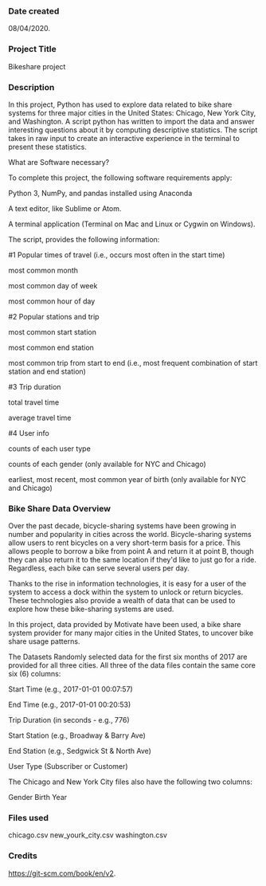 ### Date created
08/04/2020.

### Project Title
Bikeshare project

### Description
In this project, Python has used to explore data related to bike share systems for three major cities in the United States: Chicago, New York City, and Washington. A script python has written to import the data and answer interesting questions about it by computing descriptive statistics. The script takes in raw input to create an interactive experience in the terminal to present these statistics.

What are Software necessary?

To complete this project, the following software requirements apply:

Python 3, NumPy, and pandas installed using Anaconda

A text editor, like Sublime or Atom.

A terminal application (Terminal on Mac and Linux or Cygwin on Windows).

The script, provides the following information:

#1 Popular times of travel (i.e., occurs most often in the start time)

most common month

most common day of week

most common hour of day

#2 Popular stations and trip

most common start station

most common end station

most common trip from start to end (i.e., most frequent combination of start station and end station)

#3 Trip duration

total travel time

average travel time

#4 User info

counts of each user type

counts of each gender (only available for NYC and Chicago)

earliest, most recent, most common year of birth (only available for NYC and Chicago)


### Bike Share Data Overview
Over the past decade, bicycle-sharing systems have been growing in number and popularity in cities across the world. Bicycle-sharing systems allow users to rent bicycles on a very short-term basis for a price. This allows people to borrow a bike from point A and return it at point B, though they can also return it to the same location if they'd like to just go for a ride. Regardless, each bike can serve several users per day.

Thanks to the rise in information technologies, it is easy for a user of the system to access a dock within the system to unlock or return bicycles. These technologies also provide a wealth of data that can be used to explore how these bike-sharing systems are used.

In this project, data provided by Motivate have been used, a bike share system provider for many major cities in the United States, to uncover bike share usage patterns. 

The Datasets
Randomly selected data for the first six months of 2017 are provided for all three cities. All three of the data files contain the same core six (6) columns:

Start Time (e.g., 2017-01-01 00:07:57)

End Time (e.g., 2017-01-01 00:20:53)

Trip Duration (in seconds - e.g., 776)

Start Station (e.g., Broadway & Barry Ave)

End Station (e.g., Sedgwick St & North Ave)

User Type (Subscriber or Customer)

The Chicago and New York City files also have the following two columns:

Gender
Birth Year


### Files used
chicago.csv
new_yourk_city.csv
washington.csv

### Credits
https://git-scm.com/book/en/v2.

